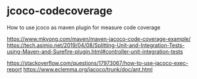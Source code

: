 # jcoco-codecoverage
How to use jcoco as maven plugin for measure code coverage

https://www.mkyong.com/maven/maven-jacoco-code-coverage-example/
https://tech.asimio.net/2019/04/08/Splitting-Unit-and-Integration-Tests-using-Maven-and-Surefire-plugin.html#controller-unit-integration-tests


https://stackoverflow.com/questions/17973067/how-to-use-jacoco-exec-report
https://www.eclemma.org/jacoco/trunk/doc/ant.html